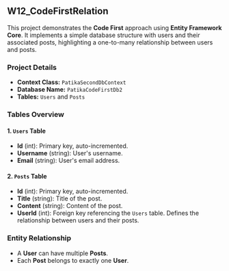 ## W12_CodeFirstRelation

This project demonstrates the **Code First** approach using **Entity Framework Core**. It implements a simple database structure with users and their associated posts, highlighting a one-to-many relationship between users and posts.

### Project Details

- **Context Class:** `PatikaSecondDbContext`
- **Database Name:** `PatikaCodeFirstDb2`
- **Tables:** `Users` and `Posts`

### Tables Overview

#### 1. `Users` Table
- **Id** (int): Primary key, auto-incremented.
- **Username** (string): User's username.
- **Email** (string): User's email address.

#### 2. `Posts` Table
- **Id** (int): Primary key, auto-incremented.
- **Title** (string): Title of the post.
- **Content** (string): Content of the post.
- **UserId** (int): Foreign key referencing the `Users` table. Defines the relationship between users and their posts.

### Entity Relationship
- A **User** can have multiple **Posts**.
- Each **Post** belongs to exactly one **User**.